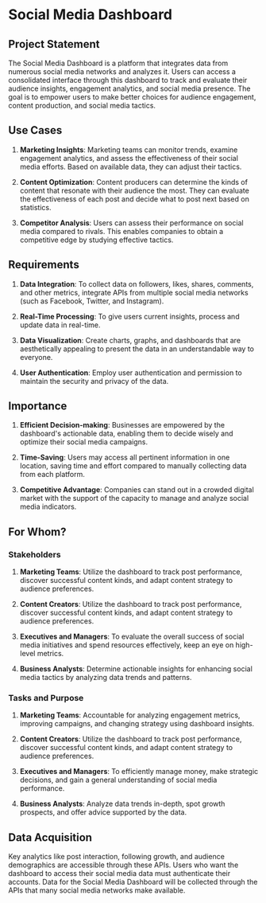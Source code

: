 # Social Media Dashboard

## Project Statement

The Social Media Dashboard is a platform that integrates data from numerous social media networks and analyzes it. Users can access a consolidated interface through this dashboard to track and evaluate their audience insights, engagement analytics, and social media presence. The goal is to empower users to make better choices for audience engagement, content production, and social media tactics.

## Use Cases

1. **Marketing Insights**: Marketing teams can monitor trends, examine engagement analytics, and assess the effectiveness of their social media efforts. Based on available data, they can adjust their tactics.

2. **Content Optimization**: Content producers can determine the kinds of content that resonate with their audience the most. They can evaluate the effectiveness of each post and decide what to post next based on statistics.

3. **Competitor Analysis**: Users can assess their performance on social media compared to rivals. This enables companies to obtain a competitive edge by studying effective tactics.

## Requirements

1. **Data Integration**: To collect data on followers, likes, shares, comments, and other metrics, integrate APIs from multiple social media networks (such as Facebook, Twitter, and Instagram).

2. **Real-Time Processing**: To give users current insights, process and update data in real-time.

3. **Data Visualization**: Create charts, graphs, and dashboards that are aesthetically appealing to present the data in an understandable way to everyone.

4. **User Authentication**: Employ user authentication and permission to maintain the security and privacy of the data.

## Importance

1. **Efficient Decision-making**: Businesses are empowered by the dashboard's actionable data, enabling them to decide wisely and optimize their social media campaigns.

2. **Time-Saving**: Users may access all pertinent information in one location, saving time and effort compared to manually collecting data from each platform.

3. **Competitive Advantage**: Companies can stand out in a crowded digital market with the support of the capacity to manage and analyze social media indicators.

## For Whom?

### Stakeholders

1. **Marketing Teams**: Utilize the dashboard to track post performance, discover successful content kinds, and adapt content strategy to audience preferences.

2. **Content Creators**: Utilize the dashboard to track post performance, discover successful content kinds, and adapt content strategy to audience preferences.

3. **Executives and Managers**: To evaluate the overall success of social media initiatives and spend resources effectively, keep an eye on high-level metrics.

4. **Business Analysts**: Determine actionable insights for enhancing social media tactics by analyzing data trends and patterns.

### Tasks and Purpose

1. **Marketing Teams**: Accountable for analyzing engagement metrics, improving campaigns, and changing strategy using dashboard insights.

2. **Content Creators**: Utilize the dashboard to track post performance, discover successful content kinds, and adapt content strategy to audience preferences.

3. **Executives and Managers**: To efficiently manage money, make strategic decisions, and gain a general understanding of social media performance.

4. **Business Analysts**: Analyze data trends in-depth, spot growth prospects, and offer advice supported by the data.

## Data Acquisition

Key analytics like post interaction, following growth, and audience demographics are accessible through these APIs. Users who want the dashboard to access their social media data must authenticate their accounts. Data for the Social Media Dashboard will be collected through the APIs that many social media networks make available.
